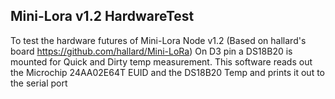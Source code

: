 ## Mini-Lora v1.2 HardwareTest

To test the hardware futures of Mini-Lora Node v1.2
(Based on hallard's board https://github.com/hallard/Mini-LoRa)
On D3 pin a DS18B20 is mounted for Quick and Dirty temp measurement.
This software reads out the Microchip 24AA02E64T EUID and the DS18B20 Temp and prints it out to the serial port
